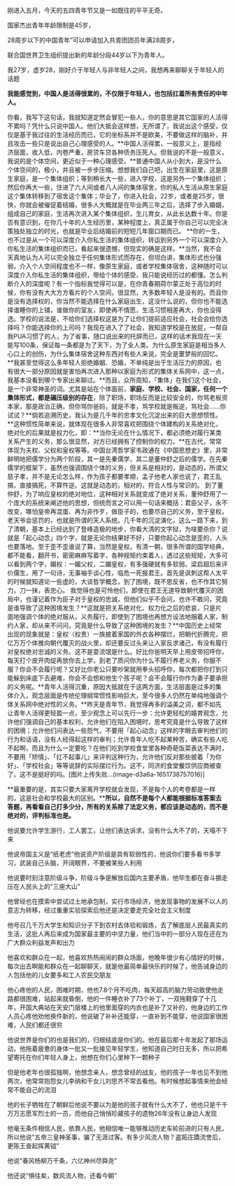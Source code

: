 刚进入五月，今天的五四青年节又是一如既往的平平无奇。



国家杰出青年年龄限制是45岁，

28周岁以下的中国青年”可以申请加入共青团团员年满28周岁，

联合国世界卫生组织提出新的年龄分段44岁以下为青年人。

我27岁，虚岁28，刚好介于年轻人与非年轻人之间，我想再来聊聊关于年轻人的话题


**我能感觉到，中国人是活得很累的，不仅限于年轻人，也包括扛着所有责任的中年人。**











你看，我写下这句话，我就知道定然会冒犯一些人，你的意思是其它国家的人活得不累吗？凭什么只说中国人。他们大抵会这样想，无所谓了，我说出这个感受，仅仅是基于我过往的生活经历而已，它的坐标系并不是欧美，不要做这样的脑补，并且攻击一些只是说出自己心理感受的人。**中国人活得累，一般意义上，是指经济层面，收入低，内卷严重，房贷车贷各种债务压死人。但我说的不是一般意义，我说的是个体空间，更近似于一种心理感受。**普通中国人从小到大，是没什么个体空间的，极小，并且被一步步压缩。想想我们自己吧，出生在家庭里，这是原生家庭，是一个集体组织；等到稍长大一些，进入学校，这是另外一个集体组织；然后你再大一些，住进了六人间或者八人间的集体宿舍，你的私人生活从原生家庭这个集体转移到了宿舍这个集体；毕业了，你进入社会，22岁，或者是25岁，很快，你就会被催促着结婚，很多人大概就是在毕业两三年之后，选择了步入婚姻，组成自己的家庭，生活再次进入某个集体组织，生儿育女，从此长达数十年。你是否有意识到，在你几十年的人生经历里，某种程度上，真正属于你自己可以完全决策独处独立的时光，也就是毕业后结婚前的短短几年窗口期而已。 **你的一生，也不过是从一个可以深度介入你私生活的集体组织，转运到另外一个可以深度介入你私生活的集体组织而已，看起来很遗憾，但现实的确是这样。**当然，我不会天真地认为人可以完全独立于任何集体形式而存在，但坦白讲，集体形式也分强弱，介入个人空间程度也不一样，像原生家庭，或者学校集体宿舍，这种随时可以深度介入你私生活的集体组织，带给个体的感受，我只能说经历过的都懂。怎么判断介入的深度呢？有一个指标我觉得可以是，在你青春期荷尔蒙正处于高位的时候，你有没有大大方方看片的个人空间，很显然，大多数年轻人是没有的。而且你是没有选择权的，你当然不能选择在什么家庭出生，这没什么说的，但你也不能选择谁睡你的上铺，谁做你的室友，即使再不情愿，生活习惯相差再大，你也没得选。学校的说法是，不给你们选择权这是为了让你们提前适应社会，社会会给你选择吗？你能选择你的上司吗？我现在进入了了社会，我知道学校是在放屁，一帮自我PUA习惯了的人，为了省事，随口说出来的托辞而已，这样的话术我现在一天能写100条，保证每一条都是为了天下，为了全人类。为什么原生家庭是相当多人心口上的创伤，为什么集体宿舍这种东西对有些人来说，完全是噩梦般的回忆。**我甚至觉得这么多年轻人拒绝婚姻、恐婚，不单纯是出于生活压力的原因，也有很大一部分原因就是害怕再次进入那种以家庭为形式的集体关系网中，这一点，我基本没看到哪个专家出来聊过。**而且，众所周知，「集体」在我们这个社会，是一个非常神圣的词。尤其是站在个体面前，**家庭、学校、社会、国家，任何一个集体形式，都是碾压级别的存在**，除了职场，职场反而是比较安全的，你骂老板资本家，那是政治正确，但你骂你爸妈，就是不孝，骂学校就是叛逆，骂社会……你试试？**倘若追溯历史，我认为是几千年的忠孝文化沉淀出来的巨大思想惯性。**这种惯性简单来说，就体现在很多人非常喜欢把围绕个体建构的关系绝对化，绝对化的后果就是权力化，即：**当你无论在什么情况下，都必须绝对履行某类关系产生的义务，那么很显然，对方已经拥有了控制你的权力。**在古代，常常体现为夫权、父权和皇权等等。中国台湾哲学家韦政通在《中国思想史》里，非常鲜明地把儒学分为两个阶段，其一是先秦儒学，其二是董仲舒之后的儒学。在先秦儒学的框架下，虽然也强调围绕个体的义务，但关系是相对的，是动态的，所谓父慈子孝，并不是无论怎么样，作为孩子都要孝顺，孟子他老人家也说了，君王乱搞，直接搞死，不算忤逆。这就是动态的，相对的，符合人性与常识的。 到了董仲舒，为了响应皇权的绝对地位，这种相对关系就变成了绝对关系，董仲舒用了一个庞大的系统来阐述他的思想，但统而言之可以用一句话来概括：君臣父子，永不改变，哪怕皇帝再混蛋、再为非作歹，做臣子的，也要尽自己的义务，至于皇权，老天爷会惩罚的，也就是所谓的天人系统。几千年的沉淀演化，这么一路下来，到了清朝，基本上已经达到了登峰造极的地步，你看大清的文字狱，为啥要杀你？说就是「起心动念」四个字，就是无论你结果好不好，只要你起心动念是歪的，人头也要落地。至于歪不歪谁说了算，当然是皇权。有清一朝，很多所谓的国学经典，都不能看，翻开书，密密麻麻写着字，各种规矩约束着人，透过这些规矩，大多可以看到两个字，媚权：一媚父权，二媚皇权，有多强硬就有多软弱。梁启超后来评价儒生，用了一句诗，无事袖手谈心性，临危一死报君王。首先是讽刺这帮人太平的时候就知道论一些虚的，大谈哲学概念，到了困境，既不思反省，也不作其它努力，刀一抹，表忠心。 我觉得也是可怜他们，即使在君王无道导致朝代覆灭的困局中，也谨记着作为臣子对于皇权的忠诚，但他们似乎不会问，也许不敢问，究竟是谁导致了这种困境发生？**这就是把关系绝对化、权力化之后的悲哀，只是片面地强调个体的绝对服从，义务履行，即使到了困境也再想方设法地捆着人家，制约人家，却从来不问问，究竟是什么导致了这种困境的发生？**中国历史上经常出现的现象就是：皇权（权贵）一族披着家国的外衣各种摆烂，把朝代折腾完，把亿万万个体推向朝代覆灭的战火里，却还要反过头来让人家反求诸己，有没有履行对皇权绝对忠诚的义务。这不是耍流氓是什么。好比你爸明天早上用皮带招呼你，每天打个皮开肉绽再放你去上学，到老了质问你为什么不履行养老义务，你服不服？你会不会履行呢？又好比你老公只要吵架就用拳头招呼你，每次都把你打到只能躲到床底下去避难，你会不会想和他生个孩子呢？会不会履行你作为妻子要承担的义务呢。**青年人活得沉重，原因大抵就在于这两方面，生活层面是过多的集体介入，观念层面是传统伦理纲常惯性影响巨大，至今很多人仍然在单纯地强调个体关系网中绝对性的义务。**昨天是青年节，我觉得再多的溢美之词，都不如先让青年人活得更轻盈一点，至少观念上可以先行一步：允许更轻松的婚育观念，允许他们强调自己的基本权利，允许他们在陷入困境时，思考究竟是什么导致了这样的困境；允许他们问表达一些怨气，不要用「起心动念」这样的字眼去审判他们的行为和话语，没有人经得起这样的审判；允许青年人吃不起某种苦，确实有些人吃不起啊，而且为什么一定要吃？在他们吃到学校食堂里各种奇葩饭菜表达不满时，不要用「矫情」、「扛不起事儿」来评判这种行为，允许他们反对那些披着「为你好」、「学校社会」等等说辞的实际摆烂行为。这不，同济的食堂餐饮供应商被查了，这不是挺好的吗。[图片上传失败...(image-d3a6a-1651738757016)]

**最重要的是，其实只要大家离开学校就会发现，不是每个人的考卷都是一样的，这是社会和学校最大的区别。****所以，自然不是每个人都能根据标准答案去答题，再看看自己打多少分，所有的关系除了法定义务，都应该是动态的，而不是绝对的，评判标准也是。**





他说要允许学生游行，工人罢工，让他们表达诉求，没有什么大不了的，天塌不下来

他说帝国主义是“纸老虎”他说资产阶级是具有软弱性的，他说你们要多看书多学习，武装自己头脑，开阔眼界，不要被某些人利用

他说要时刻注意阶级斗争，阶级斗争是解放后国内主要矛盾，他毕生都在奋斗挪走压在人民头上的“三座大山”

他曾经也在摸索中尝试过土地承包制，实行市场经济，他发现事物的发展不以人的意志为转移，经过重重实验探索后他还是决定要走完全社会主义制度

他号召几千万大学生和知识分子下到农村去体验和锻炼，去了解底层人民最真实的生活，这批人再后来成为国家最主要的中坚力量，他们当中的一部分人现在还在为广大群众利益发声和出力

他喜欢和群众在一起，他喜欢热热闹闹的群众场面，他晚年很少有心情好的时候，每次出去啊能和群众在一起聊聊天，就是他最简单最快乐的时候了，他告诫身边的人包括他的儿女要多和工人农民交朋友

他心疼他的人民，困难时期，他也7.8个月不吃肉，每天超高的脑力劳动致使他走路都很困难，站起来就昏倒，他的一件睡衣补了73个补丁，一双拖鞋穿了十几年，开国大典站在天安门层楼上的他里面穿的内衣也是补了又补的，他身边的工作人员心疼他劝他换件新的，他说破了补补还能穿，一直补到不能穿，他说国家很困难，人民们都还很穷

他说世界是你们的也是我们的，归根结底是你们的。他在最后那十年发起了那场运动，他拖着疲惫的身体一批又一批接见年轻学生，他知道自己时日无多，所以把希望寄托在你们年轻人身上，他想在你们心里种下一颗种子

但是他老年也很孤独啊，他想念亲人，想念曾经的战友，他的孩子一年也见不到他两次，他常常抱怨女儿李纳和干女儿刘思齐不常去看他。有时候想起事情来他会经常不能自己的流泪

他的长子牺牲在了朝鲜后他说不要以为是他的孩子就有什么大不了，他也只是千千万万志愿军烈士的一员，而他自己悄悄珍藏孩子的遗物26年没有让身边人发现

他毫无条件相信人民，依靠人民，他相信唯一能够推动历史车轮前进的只有人民，所以他说“五帝三皇神圣事，骗了无涯过客。有多少风流人物？盗跖庄蹻流誉后，更陈王奋起挥黄钺”

他说“春风杨柳万千条，六亿神州尽舜尧”

他还说“惧往矣，数风流人物，还看今朝”
